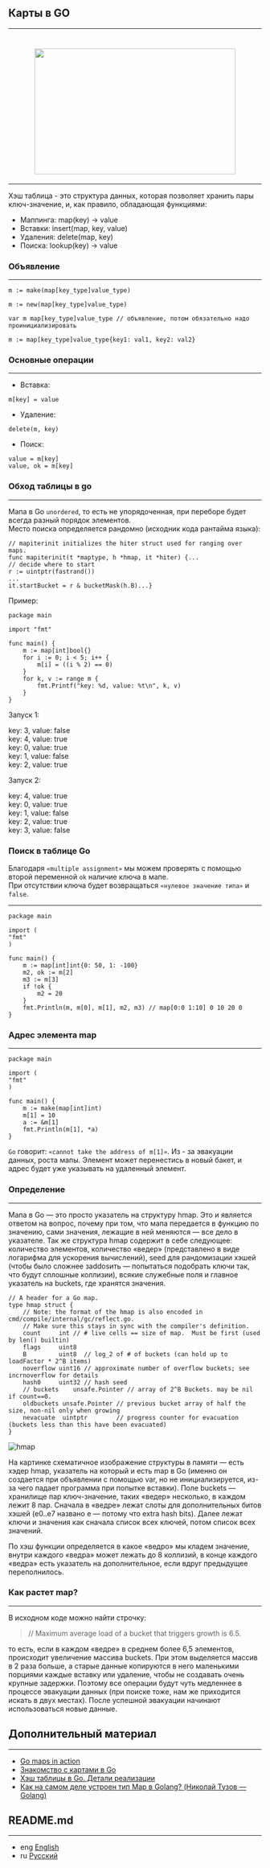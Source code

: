 ## Карты в GO
***
<h1 align="center"><img class="goldT" src="../../img/map.svg" width="400" height="250"></h1>

***

Хэш таблица - это структура данных, которая позволяет хранить пары ключ-значение, и, как правило, обладающая функциями:

- Маппинга: map(key) → value
- Вставки: insert(map, key, value)
- Удаления: delete(map, key)
- Поиска: lookup(key) → value

### Объявление
***
```golang
m := make(map[key_type]value_type)
```
```golang
m := new(map[key_type]value_type)
```
```golang
var m map[key_type]value_type // объявление, потом обязательно надо проинициализировать
```
```golang
m := map[key_type]value_type{key1: val1, key2: val2}
```

### Основные операции
***
- Вставка:
```golang
m[key] = value
```
- Удаление:
```golang
delete(m, key)
```
- Поиск:
```golang
value = m[key]
value, ok = m[key]
```

### Обход таблицы в go
***
Мапа в Go `unordered`, то есть не упорядоченная, при переборе будет всегда разный порядок элементов.  
Место поиска определяется рандомно (исходник кода рантайма языка):
```golang
// mapiterinit initializes the hiter struct used for ranging over maps.
func mapiterinit(t *maptype, h *hmap, it *hiter) {...
// decide where to start
r := uintptr(fastrand())
...
it.startBucket = r & bucketMask(h.B)...}
```
Пример:
```golang
package main

import "fmt"

func main() {
    m := map[int]bool{}
    for i := 0; i < 5; i++ {
        m[i] = ((i % 2) == 0)
    }
    for k, v := range m {
        fmt.Printf("key: %d, value: %t\n", k, v)
    }
}
```
Запуск 1:

key: 3, value: false  
key: 4, value: true  
key: 0, value: true  
key: 1, value: false  
key: 2, value: true  

Запуск 2:

key: 4, value: true  
key: 0, value: true  
key: 1, value: false  
key: 2, value: true  
key: 3, value: false  

### Поиск в таблице Go
Благодаря `«multiple assignment»` мы можем проверять с помощью второй переменной `ok` наличие ключа в мапе.  
При отсутствии ключа будет возвращаться `«нулевое значение типа»` и `false`.
***
```golang
package main

import (
"fmt"
)

func main() {
    m := map[int]int{0: 50, 1: -100}
    m2, ok := m[2]
	m3 := m[3]
    if !ok {
        m2 = 20
    }
    fmt.Println(m, m[0], m[1], m2, m3) // map[0:0 1:10] 0 10 20 0
}
```

### Адрес элемента map
***
```golang
package main

import (
"fmt"
)

func main() {
    m := make(map[int]int)
    m[1] = 10
    a := &m[1]
    fmt.Println(m[1], *a)
}
```
`Go` говорит: `«cannot take the address of m[1]»`. Из - за эвакуации данных, роста мапы. Элемент может перенестись в новый бакет, и адрес будет
уже указывать на удаленный элемент.

### Определение
***
Мапа в Go — это просто указатель на структуру hmap. Это и является ответом на вопрос, почему при том, что мапа передается в функцию по
значению, сами значения, лежащие в ней меняются — все дело в указателе. Так же структура hmap содержит в себе следующее: количество
элементов, количество «ведер» (представлено в виде логарифма для ускорения вычислений), seed для рандомизации хэшей (чтобы было сложнее
заddosить — попытаться подобрать ключи так, что будут сплошные коллизии), всякие служебные поля и главное указатель на buckets,
где хранятся значения.
```golang
// A header for a Go map.
type hmap struct {
    // Note: the format of the hmap is also encoded in cmd/compile/internal/gc/reflect.go.
    // Make sure this stays in sync with the compiler's definition.
    count     int // # live cells == size of map.  Must be first (used by len() builtin)
    flags     uint8
    B         uint8  // log_2 of # of buckets (can hold up to loadFactor * 2^B items)
    noverflow uint16 // approximate number of overflow buckets; see incrnoverflow for details
    hash0     uint32 // hash seed
    // buckets    unsafe.Pointer // array of 2^B Buckets. may be nil if count==0.
    oldbuckets unsafe.Pointer // previous bucket array of half the size, non-nil only when growing
    nevacuate  uintptr        // progress counter for evacuation (buckets less than this have been evacuated)
}
```
![hmap](../../img/hmap.png)

На картинке схематичное изображение структуры в памяти — есть хэдер hmap, указатель на который и есть map в Go
(именно он создается при объявлении с помощью var, но не инициализируется, из-за чего падает программа при попытке
вставки). Поле buckets — хранилище пар ключ-значение, таких «ведер» несколько, в каждом лежит 8 пар.
Сначала в «ведре» лежат слоты для дополнительных битов хэшей (e0..e7 названо e — потому что extra hash bits).
Далее лежат ключи и значения как сначала список всех ключей, потом список всех значений.

По хэш функции определяется в какое «ведро» мы кладем значение, внутри каждого «ведра» может лежать до 8 коллизий, в конце каждого «ведра» есть указатель на дополнительное, если вдруг предыдущее переполнилось.

### Как растет map?
***
В исходном коде можно найти строчку:

> // Maximum average load of a bucket that triggers growth is 6.5.

то есть, если в каждом «ведре» в среднем более 6,5 элементов, происходит увеличение массива buckets.
При этом выделяется массив в 2 раза больше, а старые данные копируются в него маленькими порциями каждые вставку
или удаление, чтобы не создавать очень крупные задержки. Поэтому все операции будут чуть медленнее в процессе
эвакуации данных (при поиске тоже, нам же приходится искать в двух местах). После успешной эвакуации начинают
использоваться новые данные.

## Дополнительный материал
***
- [Go maps in action](https://go.dev/blog/maps)
- [Знакомство с картами в Go](https://www.digitalocean.com/community/tutorials/understanding-maps-in-go-ru)
- [Хэш таблицы в Go. Детали реализации](https://habr.com/ru/articles/457728/)
- [Как на самом деле устроен тип Map в Golang? (Николай Тузов — Golang)](https://www.youtube.com/watch?v=P_SXTUiA-9Y&ab_channel=%D0%9D%D0%B8%D0%BA%D0%BE%D0%BB%D0%B0%D0%B9%D0%A2%D1%83%D0%B7%D0%BE%D0%B2%E2%80%94Golang)

## README.md
***

- eng [English](https://github.com/lumorow/golang-interview-preparation/blob/main/Basic/map/README.md)
- ru [Русский](https://github.com/lumorow/golang-interview-preparation/blob/main/Basic/map/README.ru.md)